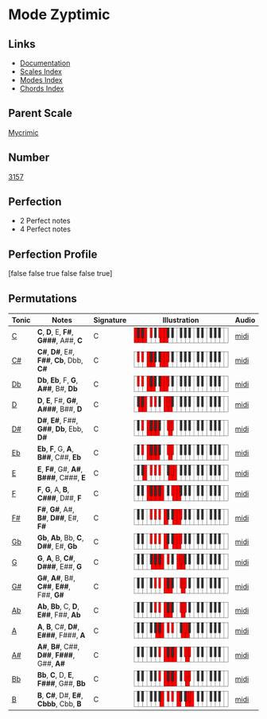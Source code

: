 # Mode Zyptimic

## Links

- [Documentation](index.md)
- [Scales Index](Scales.md)
- [Modes Index](Modes.md)
- [Chords Index](Chords.md)

## Parent Scale

[Mycrimic](ScaleMycrimic.md)

## Number

[3157](https://ianring.com/musictheory/scales/3157)

## Perfection

- 2 Perfect notes
- 4 Perfect notes

## Perfection Profile

[false false true false false true]

## Permutations

| Tonic | Notes | Signature | Illustration | Audio |
|-------|-------|-----------|--------------|-------|
| [C](ModeCNaturalZyptimic.md) | **C**, **D**, E, **F#**, **G###**, A##, **C** | C | ![CNaturalZyptimic](ModeCNaturalZyptimic.png) | [midi](https://github.com/edipermadi/music/blob/main/docs/ModeCNaturalZyptimic.mid?raw=true) |
| [C#](ModeCSharpZyptimic.md) | **C#**, **D#**, E#, **F##**, **Cb**, Dbb, **C#** | C | ![CSharpZyptimic](ModeCSharpZyptimic.png) | [midi](https://github.com/edipermadi/music/blob/main/docs/ModeCSharpZyptimic.mid?raw=true) |
| [Db](ModeDFlatZyptimic.md) | **Db**, **Eb**, F, **G**, **A##**, B#, **Db** | C | ![DFlatZyptimic](ModeDFlatZyptimic.png) | [midi](https://github.com/edipermadi/music/blob/main/docs/ModeDFlatZyptimic.mid?raw=true) |
| [D](ModeDNaturalZyptimic.md) | **D**, **E**, F#, **G#**, **A###**, B##, **D** | C | ![DNaturalZyptimic](ModeDNaturalZyptimic.png) | [midi](https://github.com/edipermadi/music/blob/main/docs/ModeDNaturalZyptimic.mid?raw=true) |
| [D#](ModeDSharpZyptimic.md) | **D#**, **E#**, F##, **G##**, **Db**, Ebb, **D#** | C | ![DSharpZyptimic](ModeDSharpZyptimic.png) | [midi](https://github.com/edipermadi/music/blob/main/docs/ModeDSharpZyptimic.mid?raw=true) |
| [Eb](ModeEFlatZyptimic.md) | **Eb**, **F**, G, **A**, **B##**, C##, **Eb** | C | ![EFlatZyptimic](ModeEFlatZyptimic.png) | [midi](https://github.com/edipermadi/music/blob/main/docs/ModeEFlatZyptimic.mid?raw=true) |
| [E](ModeENaturalZyptimic.md) | **E**, **F#**, G#, **A#**, **B###**, C###, **E** | C | ![ENaturalZyptimic](ModeENaturalZyptimic.png) | [midi](https://github.com/edipermadi/music/blob/main/docs/ModeENaturalZyptimic.mid?raw=true) |
| [F](ModeFNaturalZyptimic.md) | **F**, **G**, A, **B**, **C###**, D##, **F** | C | ![FNaturalZyptimic](ModeFNaturalZyptimic.png) | [midi](https://github.com/edipermadi/music/blob/main/docs/ModeFNaturalZyptimic.mid?raw=true) |
| [F#](ModeFSharpZyptimic.md) | **F#**, **G#**, A#, **B#**, **D##**, E#, **F#** | C | ![FSharpZyptimic](ModeFSharpZyptimic.png) | [midi](https://github.com/edipermadi/music/blob/main/docs/ModeFSharpZyptimic.mid?raw=true) |
| [Gb](ModeGFlatZyptimic.md) | **Gb**, **Ab**, Bb, **C**, **D##**, E#, **Gb** | C | ![GFlatZyptimic](ModeGFlatZyptimic.png) | [midi](https://github.com/edipermadi/music/blob/main/docs/ModeGFlatZyptimic.mid?raw=true) |
| [G](ModeGNaturalZyptimic.md) | **G**, **A**, B, **C#**, **D###**, E##, **G** | C | ![GNaturalZyptimic](ModeGNaturalZyptimic.png) | [midi](https://github.com/edipermadi/music/blob/main/docs/ModeGNaturalZyptimic.mid?raw=true) |
| [G#](ModeGSharpZyptimic.md) | **G#**, **A#**, B#, **C##**, **E##**, F##, **G#** | C | ![GSharpZyptimic](ModeGSharpZyptimic.png) | [midi](https://github.com/edipermadi/music/blob/main/docs/ModeGSharpZyptimic.mid?raw=true) |
| [Ab](ModeAFlatZyptimic.md) | **Ab**, **Bb**, C, **D**, **E##**, F##, **Ab** | C | ![AFlatZyptimic](ModeAFlatZyptimic.png) | [midi](https://github.com/edipermadi/music/blob/main/docs/ModeAFlatZyptimic.mid?raw=true) |
| [A](ModeANaturalZyptimic.md) | **A**, **B**, C#, **D#**, **E###**, F###, **A** | C | ![ANaturalZyptimic](ModeANaturalZyptimic.png) | [midi](https://github.com/edipermadi/music/blob/main/docs/ModeANaturalZyptimic.mid?raw=true) |
| [A#](ModeASharpZyptimic.md) | **A#**, **B#**, C##, **D##**, **F###**, G##, **A#** | C | ![ASharpZyptimic](ModeASharpZyptimic.png) | [midi](https://github.com/edipermadi/music/blob/main/docs/ModeASharpZyptimic.mid?raw=true) |
| [Bb](ModeBFlatZyptimic.md) | **Bb**, **C**, D, **E**, **F###**, G##, **Bb** | C | ![BFlatZyptimic](ModeBFlatZyptimic.png) | [midi](https://github.com/edipermadi/music/blob/main/docs/ModeBFlatZyptimic.mid?raw=true) |
| [B](ModeBNaturalZyptimic.md) | **B**, **C#**, D#, **E#**, **Cbbb**, Cbb, **B** | C | ![BNaturalZyptimic](ModeBNaturalZyptimic.png) | [midi](https://github.com/edipermadi/music/blob/main/docs/ModeBNaturalZyptimic.mid?raw=true) |
